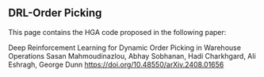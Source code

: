 ## DRL-Order Picking
 
This page contains the HGA code proposed in the following paper:

Deep Reinforcement Learning for Dynamic Order Picking in Warehouse Operations
Sasan Mahmoudinazlou, Abhay Sobhanan, Hadi Charkhgard, Ali Eshragh, George Dunn
https://doi.org/10.48550/arXiv.2408.01656
